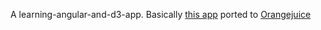 A learning-angular-and-d3-app. Basically [this app](https://github.com/javoire/NodeAngularD3) ported to [Orangejuice](https://github.com/jpettersson/orangejuice)
